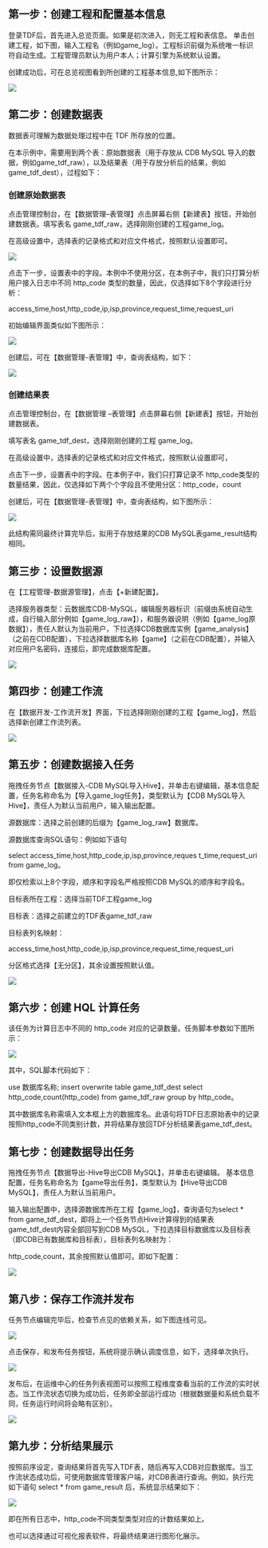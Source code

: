 ## 第一步：创建工程和配置基本信息

登录TDF后，首先进入总览页面。如果是初次进入，则无工程和表信息。
单击创建工程，如下图，输入工程名（例如game_log）。工程标识前缀为系统唯一标识符自动生成。工程管理员默认为用户本人；计算引擎为系统默认设置。

创建成功后，可在总览视图看到所创建的工程基本信息,如下图所示：

![](//mc.qcloudimg.com/static/img/06c8eceab547787d14ea1a9676bfb93d/image.png)

## 第二步：创建数据表

数据表可理解为数据处理过程中在 TDF 所存放的位置。

在本示例中，需要用到两个表：原始数据表（用于存放从 CDB MySQL 导入的数据，例如game_tdf_raw），以及结果表（用于存放分析后的结果，例如game_tdf_dest），过程如下：

### 创建原始数据表

点击管理控制台，在【数据管理–表管理】点击屏幕右侧【新建表】按钮，开始创建数据表。填写表名 game_tdf_raw，选择刚刚创建的工程game_log。

在高级设置中，选择表的记录格式和对应文件格式，按照默认设置即可。

![](//mc.qcloudimg.com/static/img/397ecacfe32cc7830fdb13bbda5456b9/image.png)

点击下一步，设置表中的字段。本例中不使用分区，在本例子中，我们只打算分析用户接入日志中不同 http_code 类型的数量，因此，仅选择如下8个字段进行分析：

access_time,host,http_code,ip,isp,province,request_time,request_uri

初始编辑界面类似如下图所示：

![](//mc.qcloudimg.com/static/img/3469746d6316a4a4ae8e4f1022720141/image.png)

创建后，可在【数据管理-表管理】中，查询表结构，如下：

![](//mc.qcloudimg.com/static/img/57609ebae37fd255913a915587bc5683/image.png)

### 创建结果表

点击管理控制台，在【数据管理 –表管理】点击屏幕右侧【新建表】按钮，开始创建数据表。

填写表名 game_tdf_dest，选择刚刚创建的工程 game_log。

在高级设置中，选择表的记录格式和对应文件格式，按照默认设置即可，

点击下一步，设置表中的字段。在本例子中，我们只打算记录不 http_code类型的数量结果，因此，仅选择如下两个个字段且不使用分区：http_code，count

创建后，可在【数据管理-表管理】中，查询表结构，如下图所示：

![](//mc.qcloudimg.com/static/img/d83b3b7bc23c283831e46598223effe6/image.png)

此结构需同最终计算完毕后，拟用于存放结果的CDB MySQL表game_result结构相同。

## 第三步：设置数据源

在【工程管理-数据源管理】，点击【+新建配置】。

选择服务器类型：云数据库CDB-MySQL，编辑服务器标识（前缀由系统自动生成，自行输入部分例如【game_log_raw】），和服务器说明（例如【game_log原数据】），责任人默认为当前用户，下拉选择CDB数据库实例【game_analysis】（之前在CDB配置），下拉选择数据库名称【game】（之前在CDB配置），并输入对应用户名密码，连接后，即完成数据库配置。

![](//mc.qcloudimg.com/static/img/1f01893105ddf88c750c0986cb47d4c4/image.png)

## 第四步：创建工作流

在【数据开发-工作流开发】界面，下拉选择刚刚创建的工程【game_log】，然后选择新创建工作流列表。

![](//mc.qcloudimg.com/static/img/35caf2fae2d402d324a92780a1de6305/image.png)

## 第五步：创建数据接入任务

拖拽任务节点【数据接入-CDB MySQL导入Hive】，并单击右键编辑，基本信息配置，任务名称命名为【导入game_log任务】，类型默认为【CDB MySQL导入Hive】，责任人为默认当前用户，输入输出配置。

源数据库：选择之前创建的后缀为【game_log_raw】数据库。

源数据库查询SQL语句：例如如下语句

select access_time,host,http_code,ip,isp,province,reques
t_time,request_uri from game_log。

即仅检索以上8个字段，顺序和字段名严格按照CDB MySQL的顺序和字段名。

目标表所在工程：选择当前TDF工程game_log

目标表：选择之前建立的TDF表game_tdf_raw

目标表列名映射：

access_time,host,http_code,ip,isp,province,request_time,request_uri

分区格式选择【无分区】，其余设置按照默认值。

![](//mc.qcloudimg.com/static/img/ca4a0a593314aa3d27d0065fbc24ad8e/image.png)

## 第六步：创建 HQL 计算任务

该任务为计算日志中不同的 http_code 对应的记录数量。任务脚本参数如下图所示：

![](//mc.qcloudimg.com/static/img/6992a1f4a31e7c8251517e741e456f16/image.png)

其中，SQL脚本代码如下：

use 数据库名称;
insert overwrite table game_tdf_dest select http_code,count(http_code) from game_tdf_raw group by http_code。

其中数据库名称需填入文本框上方的数据库名。此语句将TDF日志原始表中的记录按照http_code不同类别计数，并将结果存放回TDF分析结果表game_tdf_dest。

## 第七步：创建数据导出任务

拖拽任务节点【数据导出-Hive导出CDB MySQL】，并单击右键编辑。
基本信息配置，任务名称命名为【game导出任务】，类型默认为【Hive导出CDB MySQL】，责任人为默认当前用户。

输入输出配置中，选择源数据库所在工程【game_log】，查询语句为select * from game_tdf_dest，即将上一个任务节点Hive计算得到的结果表game_tdf_dest内容全部回写到CDB MySQL，下拉选择目标数据库以及目标表（即CDB已有数据库和目标表），目标表列名映射为：

http_code,count，其余按照默认值即可。即如下配置：

![](//mc.qcloudimg.com/static/img/3558fe2fadb61c801514b7e02750b09f/image.png)

## 第八步：保存工作流并发布

任务节点编辑完毕后，检查节点见的依赖关系，如下图连线可见。

![](//mc.qcloudimg.com/static/img/55d6b168909868d1cced8faa2adbebb7/image.png)

点击保存，和发布任务按钮，系统将提示确认调度信息，如下，选择单次执行。

![](//mc.qcloudimg.com/static/img/e1d3e278d98bf1ceafc6f324f80923c9/image.png)

发布后，在运维中心的任务列表视图可以按照工程维度查看当前的工作流的实时状态。当工作流状态切换为成功后，任务即全部运行成功（根据数据量和系统负载不同，任务运行时间将会略有区别）。

![](//mc.qcloudimg.com/static/img/429a867562f9d9dae082b504a28d58c1/image.png)

## 第九步：分析结果展示

按照前序设定，查询结果将首先写入TDF表，随后再写入CDB对应数据库。当工作流状态成功后，可使用数据库管理客户端，对CDB表进行查询。例如，执行完如下语句 select * from game_result 后，系统显示结果如下：

![](//mc.qcloudimg.com/static/img/d611efa7a3b7eea8de75f0bea8f2a025/image.png)

即在所有日志中，http_code不同类型类型对应的计数结果如上。

也可以选择通过可视化报表软件，将最终结果进行图形化展示。







